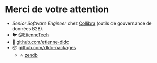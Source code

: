 # Merci de votre attention

- _Senior Software Engineer_ chez [Collibra](https://www.collibra.com/us/en) (outils de gouvernance de données B2B).
- 🐦 [@EtienneTech](https://x.com/EtienneTech)
- 🐙 [github.com/etienne-dldc](https://github.com/etienne-dldc)
- 📦 [github.com/dldc-packages](https://github.com/dldc-packages)
  - ⭐️ [zendb](https://github.com/dldc-packages/zendb)
